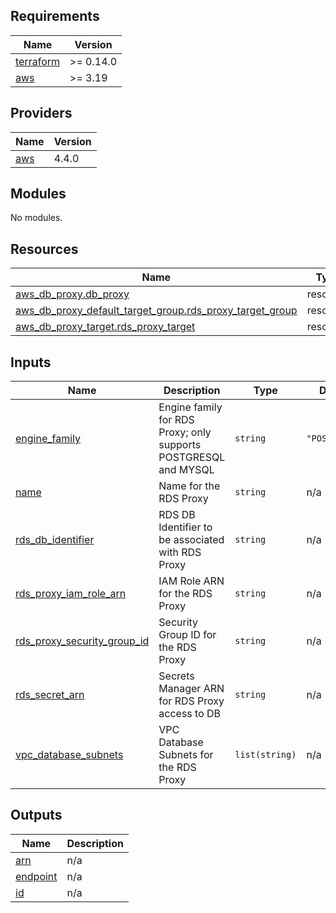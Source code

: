 <!-- BEGIN_TF_DOCS -->
## Requirements

| Name | Version |
|------|---------|
| <a name="requirement_terraform"></a> [terraform](#requirement\_terraform) | >= 0.14.0 |
| <a name="requirement_aws"></a> [aws](#requirement\_aws) | >= 3.19 |

## Providers

| Name | Version |
|------|---------|
| <a name="provider_aws"></a> [aws](#provider\_aws) | 4.4.0 |

## Modules

No modules.

## Resources

| Name | Type |
|------|------|
| [aws_db_proxy.db_proxy](https://registry.terraform.io/providers/hashicorp/aws/latest/docs/resources/db_proxy) | resource |
| [aws_db_proxy_default_target_group.rds_proxy_target_group](https://registry.terraform.io/providers/hashicorp/aws/latest/docs/resources/db_proxy_default_target_group) | resource |
| [aws_db_proxy_target.rds_proxy_target](https://registry.terraform.io/providers/hashicorp/aws/latest/docs/resources/db_proxy_target) | resource |

## Inputs

| Name | Description | Type | Default | Required |
|------|-------------|------|---------|:--------:|
| <a name="input_engine_family"></a> [engine\_family](#input\_engine\_family) | Engine family for RDS Proxy; only supports POSTGRESQL and MYSQL | `string` | `"POSTGRESQL"` | no |
| <a name="input_name"></a> [name](#input\_name) | Name for the RDS Proxy | `string` | n/a | yes |
| <a name="input_rds_db_identifier"></a> [rds\_db\_identifier](#input\_rds\_db\_identifier) | RDS DB Identifier to be associated with RDS Proxy | `string` | n/a | yes |
| <a name="input_rds_proxy_iam_role_arn"></a> [rds\_proxy\_iam\_role\_arn](#input\_rds\_proxy\_iam\_role\_arn) | IAM Role ARN for the RDS Proxy | `string` | n/a | yes |
| <a name="input_rds_proxy_security_group_id"></a> [rds\_proxy\_security\_group\_id](#input\_rds\_proxy\_security\_group\_id) | Security Group ID for the RDS Proxy | `string` | n/a | yes |
| <a name="input_rds_secret_arn"></a> [rds\_secret\_arn](#input\_rds\_secret\_arn) | Secrets Manager ARN for RDS Proxy access to DB | `string` | n/a | yes |
| <a name="input_vpc_database_subnets"></a> [vpc\_database\_subnets](#input\_vpc\_database\_subnets) | VPC Database Subnets for the RDS Proxy | `list(string)` | n/a | yes |

## Outputs

| Name | Description |
|------|-------------|
| <a name="output_arn"></a> [arn](#output\_arn) | n/a |
| <a name="output_endpoint"></a> [endpoint](#output\_endpoint) | n/a |
| <a name="output_id"></a> [id](#output\_id) | n/a |
<!-- END_TF_DOCS -->
